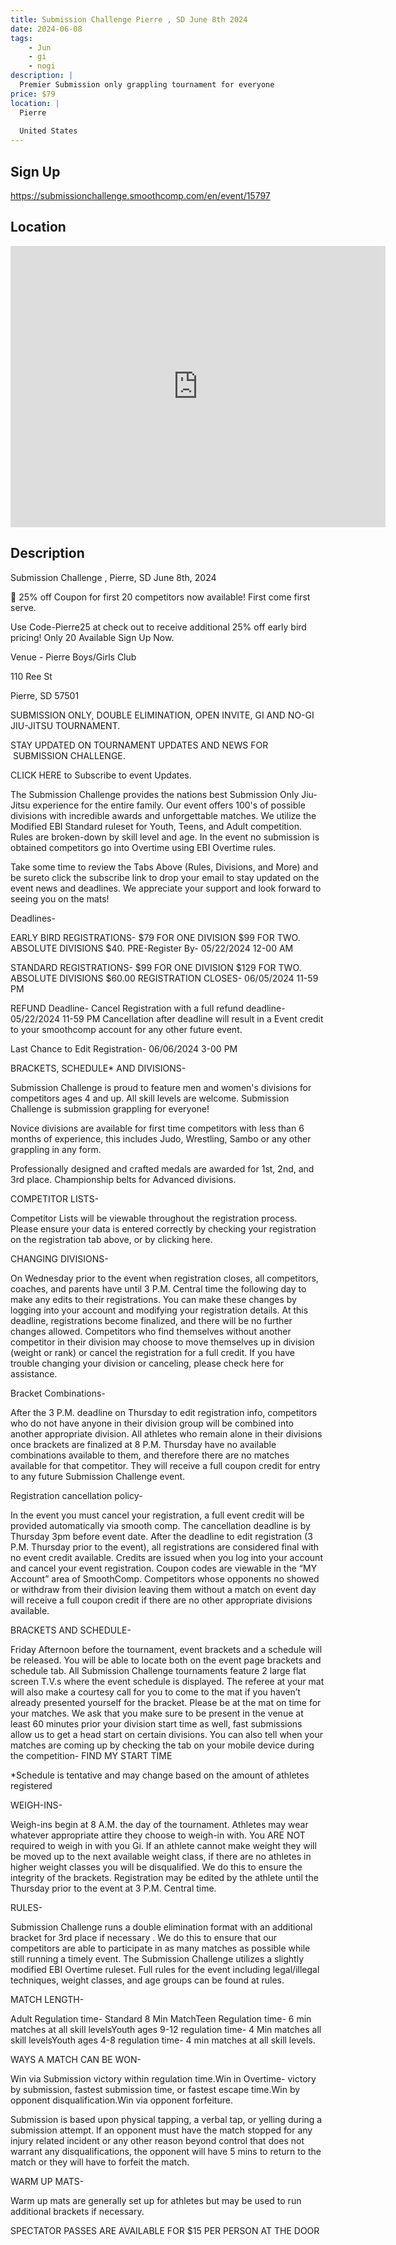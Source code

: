 ```yaml
---
title: Submission Challenge Pierre , SD June 8th 2024
date: 2024-06-08
tags:
    - Jun
    - gi 
    - nogi 
description: |
  Premier Submission only grappling tournament for everyone
price: $79
location: |
  Pierre
  
  United States
---
```

## Sign Up
https://submissionchallenge.smoothcomp.com/en/event/15797

## Location
<iframe src="https://www.google.com/maps/embed?pb=!1m18!1m12!1m3!1d12345.6789!2d-100.3440599!3d44.3632094!2m3!1f0!2f0!3f0!3m2!1i1024!2i768!4f13.1!3m3!1m2!1s0x0%3A0x0!2z44.3632094!5e0!3m2!1sen!2sus!4v1234567890" width="600" height="450" style="border:0;" allowfullscreen="" loading="lazy"></iframe>

## Description
Submission Challenge , Pierre, SD June 8th, 2024


🚨 25% off Coupon for first 20 competitors now available! First come first serve.


Use Code-Pierre25 at check out to receive additional 25% off early bird pricing! Only 20 Available Sign Up Now. 


Venue - Pierre Boys/Girls Club


110 Ree St


Pierre, SD 57501


SUBMISSION ONLY, DOUBLE ELIMINATION, OPEN INVITE, GI AND NO-GI JIU-JITSU TOURNAMENT. 


STAY UPDATED ON TOURNAMENT UPDATES AND NEWS FOR  SUBMISSION CHALLENGE.


CLICK HERE to Subscribe to event Updates.


The Submission Challenge provides the nations best Submission Only Jiu-Jitsu experience for the entire family. Our event offers 100's of possible divisions with incredible awards and unforgettable matches. We utilize the Modified EBI Standard ruleset for Youth, Teens, and Adult competition. Rules are broken-down by skill level and age. In the event no submission is obtained competitors go into Overtime using EBI Overtime rules. 


Take some time to review the Tabs Above (Rules, Divisions, and More) and  be sureto click the subscribe link to drop your email to stay updated on the event news and deadlines. We appreciate your support and look forward to seeing you on the mats! 


Deadlines-


EARLY BIRD REGISTRATIONS- $79 FOR ONE DIVISION $99 FOR TWO. ABSOLUTE DIVISIONS $40. PRE-Register By- 05/22/2024 12-00 AM


STANDARD REGISTRATIONS- $99 FOR ONE DIVISION $129 FOR TWO. ABSOLUTE DIVISIONS $60.00 REGISTRATION CLOSES- 06/05/2024 11-59 PM


REFUND Deadline- Cancel Registration with a full refund deadline- 05/22/2024 11-59 PM Cancellation after deadline will result in a Event credit to your smoothcomp account for any other future event. 


Last Chance to Edit Registration- 06/06/2024 3-00 PM


BRACKETS, SCHEDULE* AND DIVISIONS-


Submission Challenge is proud to feature men and women's divisions for competitors ages 4 and up. All skill levels are welcome. Submission Challenge is submission grappling for everyone!


Novice divisions are available for first time competitors with less than 6 months of experience, this includes Judo, Wrestling, Sambo or any other grappling in any form.


Professionally designed and crafted medals are awarded for 1st, 2nd, and 3rd place. Championship belts for Advanced divisions.


COMPETITOR LISTS-


Competitor Lists will be viewable throughout the registration process. Please ensure your data is entered correctly by checking your registration on the registration tab above, or by clicking here.


CHANGING DIVISIONS-


On Wednesday prior to the event when registration closes, all competitors, coaches, and parents have until 3 P.M. Central time the following day to make any edits to their registrations. You can make these changes by logging into your account and modifying your registration details. At this deadline, registrations become finalized, and there will be no further changes allowed. Competitors who find themselves without another competitor in their division may choose to move themselves up in division (weight or rank) or cancel the registration for a full credit. If you have trouble changing your division or canceling, please check here for assistance.


Bracket Combinations-


After the 3 P.M. deadline on Thursday to edit registration info, competitors who do not have anyone in their division group will be combined into another appropriate division. All athletes who remain alone in their divisions once brackets are finalized at 8 P.M. Thursday have no available combinations available to them, and therefore there are no matches available for that competitor. They will receive a full coupon credit for entry to any future Submission Challenge event.


Registration cancellation policy-


In the event you must cancel your registration, a full event credit will be provided automatically via smooth comp. The cancellation deadline is by Thursday 3pm before event date. After the deadline to edit registration (3 P.M. Thursday prior to the event), all registrations are considered final with no event credit available. Credits are issued when you log into your account and cancel your event registration. Coupon codes are viewable in the “MY Account” area of SmoothComp. Competitors whose opponents no showed or withdraw from their division leaving them without a match on event day will receive a full coupon credit if there are no other appropriate divisions available.


BRACKETS AND SCHEDULE-


Friday Afternoon before the tournament, event brackets and a schedule will be released. You will be able to locate both on the event page brackets and schedule tab. All Submission Challenge tournaments feature 2 large flat screen T.V.s where the event schedule is displayed. The referee at your mat will also make a courtesy call for you to come to the mat if you haven’t already presented yourself for the bracket. Please be at the mat on time for your matches. We ask that you make sure to be present in the venue at least 60 minutes prior your division start time as well, fast submissions allow us to get a head start on certain divisions. You can also tell when your matches are coming up by checking the tab on your mobile device during the competition- FIND MY START TIME


*Schedule is tentative and may change based on the amount of athletes registered


WEIGH-INS-


Weigh-ins begin at 8 A.M. the day of the tournament. Athletes may wear whatever appropriate attire they choose to weigh-in with. You ARE NOT required to weigh in with you Gi. If an athlete cannot make weight they will be moved up to the next available weight class, if there are no athletes in higher weight classes you will be disqualified. We do this to ensure the integrity of the brackets. Registration may be edited by the athlete until the Thursday prior to the event at 3 P.M. Central time.


RULES-


Submission Challenge runs a double elimination format with an additional bracket for 3rd place if necessary . We do this to ensure that our competitors are able to participate in as many matches as possible while still running a timely event. The Submission Challenge utilizes a slightly modified EBI Overtime ruleset. Full rules for the event including legal/illegal techniques, weight classes, and age groups can be found at rules.


MATCH LENGTH-


Adult Regulation time- Standard 8 Min MatchTeen Regulation time- 6 min matches at all skill levelsYouth ages 9-12 regulation time- 4 Min matches all skill levelsYouth ages 4-8 regulation time- 4 min matches at all skill levels.


WAYS A MATCH CAN BE WON-


Win via Submission victory within regulation time.Win in Overtime- victory by submission, fastest submission time, or fastest escape time.Win by opponent disqualification.Win via opponent forfeiture.


Submission is based upon physical tapping, a verbal tap, or yelling during a submission attempt. If an opponent must have the match stopped for any injury related incident or any other reason beyond control that does not warrant any disqualifications, the opponent will have 5 mins to return to the match or they will have to forfeit the match.


WARM UP MATS-


Warm up mats are generally set up for athletes but may be used to run additional brackets if necessary.


SPECTATOR PASSES ARE AVAILABLE FOR $15 PER PERSON AT THE DOOR